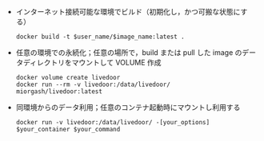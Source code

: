 - インターネット接続可能な環境でビルド（初期化し，かつ可搬な状態にする）

    `docker build -t $user_name/$image_name:latest .`

- 任意の環境での永続化；任意の場所で，build または pull した image のデータディレクトリをマウントして VOLUME 作成

    ```
    docker volume create livedoor
    docker run --rm -v livedoor:/data/livedoor/ miorgash/livedoor:latest
    ```

- 同環境からのデータ利用；任意のコンテナ起動時にマウントし利用する

    ```
    docker run -v livedoor:/data/livedoor/ -[your_options] $your_container $your_command
    ```
